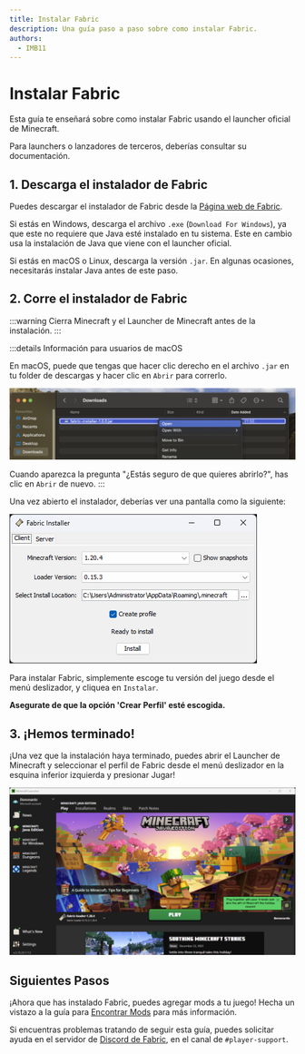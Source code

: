```yaml
---
title: Instalar Fabric
description: Una guía paso a paso sobre como instalar Fabric.
authors:
  - IMB11
---
```


# Instalar Fabric

Esta guía te enseñará sobre como instalar Fabric usando el launcher oficial de Minecraft.

Para launchers o lanzadores de terceros, deberías consultar su documentación.

## 1. Descarga el instalador de Fabric

Puedes descargar el instalador de Fabric desde la [Página web de Fabric](https://fabricmc.net/use/).

Si estás en Windows, descarga el archivo `.exe` (`Download For Windows`), ya que este no requiere que Java esté instalado en tu sistema. Este en cambio usa la instalación de Java que viene con el launcher oficial.

Si estás en macOS o Linux, descarga la versión `.jar`. En algunas ocasiones, necesitarás instalar Java antes de este paso.

## 2. Corre el instalador de Fabric

:::warning
Cierra Minecraft y el Launcher de Minecraft antes de la instalación.
:::

:::details Información para usuarios de macOS

En macOS, puede que tengas que hacer clic derecho en el archivo `.jar` en tu folder de descargas y hacer clic en `Abrir` para correrlo.

![Instalador de Fabric con "Instalar" remarcado.](/assets/players/installing-fabric/macos-downloads.png)

Cuando aparezca la pregunta "¿Estás seguro de que quieres abrirlo?", has clic en `Abrir` de nuevo.
:::

Una vez abierto el instalador, deberías ver una pantalla como la siguiente:

![Instalador de Fabric con "Instalar" remarcado.](/assets/players/installing-fabric/installer-screen.png)

Para instalar Fabric, simplemente escoge tu versión del juego desde el menú deslizador, y cliquea en `Instalar`.

**Asegurate de que la opción 'Crear Perfil' esté escogida.**

## 3. ¡Hemos terminado!

¡Una vez que la instalación haya terminado, puedes abrir el Launcher de Minecraft y seleccionar el perfil de Fabric desde el menú deslizador en la esquina inferior izquierda y presionar Jugar!

![Launcher de Minecraft con el perfil de Fabric seleccionado](/assets/players/installing-fabric/launcher-screen.png)

## Siguientes Pasos

¡Ahora que has instalado Fabric, puedes agregar mods a tu juego! Hecha un vistazo a la guía para [Encontrar Mods](./finding-mods.md) para más información.

Si encuentras problemas tratando de seguir esta guía, puedes solicitar ayuda en el servidor de [Discord de Fabric](https://discord.gg/v6v4pMv), en el canal de `#player-support`.
